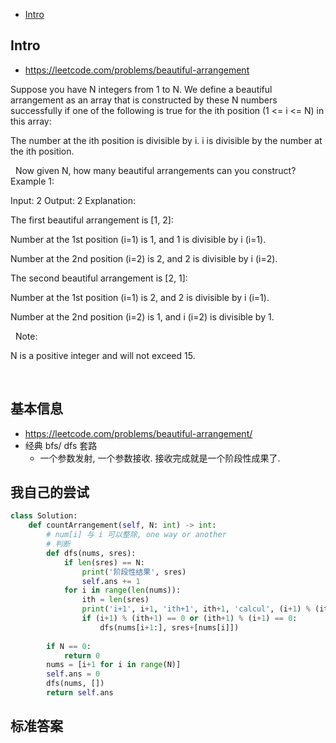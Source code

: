 - [Intro](#intro)

## Intro

- https://leetcode.com/problems/beautiful-arrangement

Suppose you have N integers from 1 to N. We define a beautiful arrangement as an array that is constructed by these N numbers successfully if one of the following is true for the ith position (1 <= i <= N) in this array:

The number at the ith position is divisible by i.
i is divisible by the number at the ith position.

 
Now given N, how many beautiful arrangements can you construct?
Example 1:

Input: 2
Output: 2
Explanation: 

The first beautiful arrangement is [1, 2]:

Number at the 1st position (i=1) is 1, and 1 is divisible by i (i=1).

Number at the 2nd position (i=2) is 2, and 2 is divisible by i (i=2).

The second beautiful arrangement is [2, 1]:

Number at the 1st position (i=1) is 2, and 2 is divisible by i (i=1).

Number at the 2nd position (i=2) is 1, and i (i=2) is divisible by 1.

 
Note:

N is a positive integer and will not exceed 15.

 


## 基本信息

- https://leetcode.com/problems/beautiful-arrangement/
- 经典 bfs/ dfs 套路
  - 一个参数发射, 一个参数接收. 接收完成就是一个阶段性成果了.





## 我自己的尝试

```py
class Solution:
    def countArrangement(self, N: int) -> int:
        # num[i] 与 i 可以整除, one way or another
        # 判断
        def dfs(nums, sres):
            if len(sres) == N:
                print('阶段性结果', sres)
                self.ans += 1
            for i in range(len(nums)):
                ith = len(sres)
                print('i+1', i+1, 'ith+1', ith+1, 'calcul', (i+1) % (ith+1))
                if (i+1) % (ith+1) == 0 or (ith+1) % (i+1) == 0:
                    dfs(nums[i+1:], sres+[nums[i]])
        
        if N == 0:
            return 0
        nums = [i+1 for i in range(N)]
        self.ans = 0
        dfs(nums, [])
        return self.ans
```


## 标准答案

